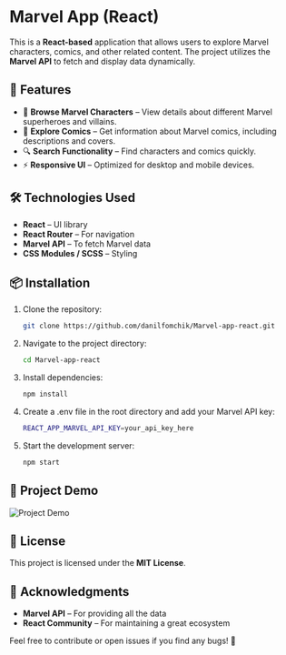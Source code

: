 # Marvel App (React)

This is a **React-based** application that allows users to explore Marvel characters, comics, and other related content. The project utilizes the **Marvel API** to fetch and display data dynamically.

## 🚀 Features

- 📌 **Browse Marvel Characters** – View details about different Marvel superheroes and villains.
- 📖 **Explore Comics** – Get information about Marvel comics, including descriptions and covers.
- 🔍 **Search Functionality** – Find characters and comics quickly.
- ⚡ **Responsive UI** – Optimized for desktop and mobile devices.

## 🛠️ Technologies Used

- **React** – UI library
- **React Router** – For navigation
- **Marvel API** – To fetch Marvel data
- **CSS Modules / SCSS** – Styling

## 📦 Installation

1. Clone the repository:

    ```sh
    git clone https://github.com/danilfomchik/Marvel-app-react.git
    ```

2. Navigate to the project directory:

    ```sh
    cd Marvel-app-react
    ```

3. Install dependencies:

    ```sh
    npm install
    ```

4. Create a .env file in the root directory and add your Marvel API key:

    ```sh
    REACT_APP_MARVEL_API_KEY=your_api_key_here
    ```

5. Start the development server:
    ```sh
    npm start
    ```

## 📸 Project Demo

![Project Demo](./public/project_demo.gif)

## 📜 License

This project is licensed under the **MIT License**.

## 🙌 Acknowledgments

- **Marvel API** – For providing all the data
- **React Community** – For maintaining a great ecosystem

Feel free to contribute or open issues if you find any bugs! 🚀
